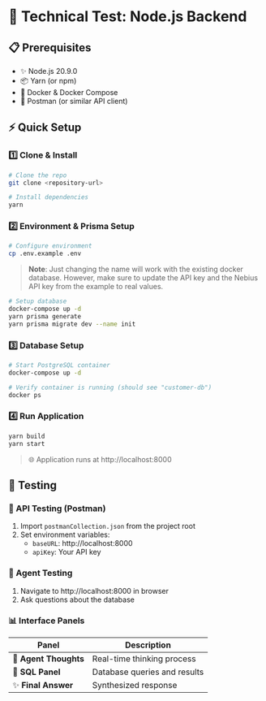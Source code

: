 # 🚀 Technical Test: Node.js Backend

## 📋 Prerequisites
- ✨ Node.js 20.9.0
- 📦 Yarn (or npm)
- 🐳 Docker & Docker Compose
- 🔧 Postman (or similar API client)

## ⚡ Quick Setup

### 1️⃣ Clone & Install
```bash
# Clone the repo
git clone <repository-url>

# Install dependencies
yarn
```

### 2️⃣ Environment & Prisma Setup
```bash
# Configure environment
cp .env.example .env
```
> **Note**: Just changing the name will work with the existing docker database. However, make sure to update the API key and the Nebius API key from the example to real values.

```bash
# Setup database
docker-compose up -d
yarn prisma generate
yarn prisma migrate dev --name init
```

### 3️⃣ Database Setup
```bash
# Start PostgreSQL container
docker-compose up -d

# Verify container is running (should see "customer-db")
docker ps
```

### 4️⃣ Run Application
```bash
yarn build
yarn start
```
> 🌐 Application runs at http://localhost:8000

## 🧪 Testing

### 🔌 API Testing (Postman)
1. Import `postmanCollection.json` from the project root
2. Set environment variables:
   - `baseURL`: http://localhost:8000
   - `apiKey`: Your API key

### 🤖 Agent Testing
1. Navigate to http://localhost:8000 in browser
2. Ask questions about the database

### 📊 Interface Panels
| Panel | Description |
|-------|-------------|
| 💭 **Agent Thoughts** | Real-time thinking process |
| 📝 **SQL Panel** | Database queries and results |
| ✨ **Final Answer** | Synthesized response |


